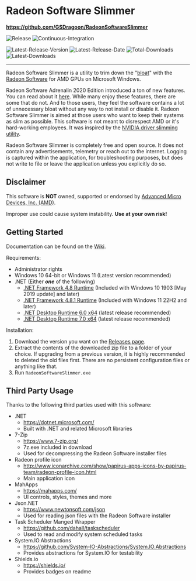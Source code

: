 # Radeon Software Slimmer

**https://github.com/GSDragoon/RadeonSoftwareSlimmer**

![Release](https://github.com/GSDragoon/RadeonSoftwareSlimmer/workflows/Release/badge.svg) 
![Continuous-Integration](https://github.com/GSDragoon/RadeonSoftwareSlimmer/workflows/Continuous-Integration/badge.svg)

![Latest-Release-Version](https://img.shields.io/github/v/release/GSDragoon/RadeonSoftwareSlimmer?color=yellow)
![Latest-Release-Date](https://img.shields.io/github/release-date/GSDragoon/RadeonSoftwareSlimmer)
![Total-Downloads](https://img.shields.io/github/downloads/GSDragoon/RadeonSoftwareSlimmer/total?color=blue)
![Latest-Downloads](https://img.shields.io/github/downloads/GSDragoon/RadeonSoftwareSlimmer/latest/total?color=blue)

***

Radeon Software Slimmer is a utility to trim down the "[bloat](https://en.wikipedia.org/wiki/Software_bloat)" with the [Radeon Software](https://www.amd.com/en/technologies/radeon-software) for AMD GPUs on Microsoft Windows.

Radeon Software Adrenalin 2020 Edition introduced a ton of new features. You can read about it [here](https://community.amd.com/community/gaming/blog/2019/12/10/change-the-way-you-game-with-amd-radeon-software-adrenalin-2020-edition). While many enjoy these features, there are some that do not. And to those users, they feel the software contains a lot of unnecessary bloat without any way to not install or disable it. Radeon Software Slimmer is aimed at those users who want to keep their systems as slim as possible. This software is not meant to disrespect AMD or it's hard-working employees. It was inspired by the [NVIDIA driver slimming utility](https://www.guru3d.com/files-details/nvidia-driver-slimming-utility.html).

Radeon Software Slimmer is completely free and open source. It does not contain any advertisements, telemetry or reach out to the internet. Logging is captured within the application, for troubleshooting purposes, but does not write to file or leave the application unless you explicitly do so.

## Disclaimer

This software is **NOT** owned, supported or endorsed by [Advanced Micro Devices, Inc. (AMD)](https://www.amd.com/).

Improper use could cause system instability. **Use at your own risk!**

## Getting Started

Documentation can be found on the [Wiki](https://github.com/GSDragoon/RadeonSoftwareSlimmer/wiki).

Requirements:
* Administrator rights
* Windows 10 64-bit or Windows 11 (Latest version recommended)
* .NET (Either ***one*** of the following)
  * [.NET Framework 4.8 Runtime](https://dotnet.microsoft.com/download/dotnet-framework/net48) (Included with Windows 10 1903 [May 2019 update] and later)
  * [.NET Framework 4.8.1 Runtime](https://dotnet.microsoft.com/download/dotnet-framework/net481) (Included with Windows 11 22H2 and later)
  * [.NET Desktop Runtime 6.0 x64](https://dotnet.microsoft.com/download/dotnet/6.0) (latest release recommended)
  * [.NET Desktop Runtime 7.0 x64](https://dotnet.microsoft.com/download/dotnet/7.0) (latest release recommended)

Installation:
1. Download the version you want on the [Releases page](https://github.com/GSDragoon/RadeonSoftwareSlimmer/releases).
2. Extract the contents of the downloaded zip file to a folder of your choice. If upgrading from a previous version, it is highly recommended to deleted the old files first. There are no persistent configuration files or anything like that.
3. Run `RadeonSoftwareSlimmer.exe`

## Third Party Usage

Thanks to the following third parties used with this software:

* .NET
  * https://dotnet.microsoft.com/
  * Built with .NET and related Microsoft libraries
* 7-Zip
  * https://www.7-zip.org/
  * 7z.exe included in download
  * Used for decompressing the Radeon Software installer files
* Radeon profile icon
  * http://www.iconarchive.com/show/papirus-apps-icons-by-papirus-team/radeon-profile-icon.html
  * Main application icon
* MahApps
  * https://mahapps.com/
  * UI controls, styles, themes and more
* Json.NET
  * https://www.newtonsoft.com/json
  * Used for reading json files with the Radeon Software installer
* Task Scheduler Manged Wrapper
  * https://github.com/dahall/taskscheduler
  * Used to read and modify system scheduled tasks
* System.IO.Abstractions
  * https://github.com/System-IO-Abstractions/System.IO.Abstractions
  * Provides abstractions for System.IO for testability
* Shields.io
  * https://shields.io/
  * Provides badges on readme